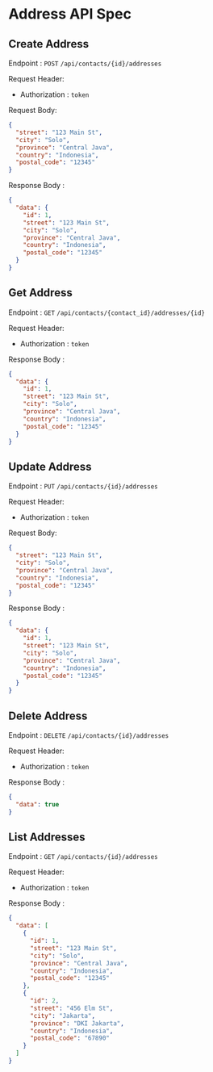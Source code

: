 # Address API Spec

## Create Address

Endpoint : `POST` `/api/contacts/{id}/addresses`

Request Header:

- Authorization : `token`

Request Body:

```json
{
  "street": "123 Main St",
  "city": "Solo",
  "province": "Central Java",
  "country": "Indonesia",
  "postal_code": "12345"
}
```

Response Body :

```json
{
  "data": {
    "id": 1,
    "street": "123 Main St",
    "city": "Solo",
    "province": "Central Java",
    "country": "Indonesia",
    "postal_code": "12345"
  }
}
```

## Get Address

Endpoint : `GET` `/api/contacts/{contact_id}/addresses/{id}`

Request Header:

- Authorization : `token`

Response Body :

```json
{
  "data": {
    "id": 1,
    "street": "123 Main St",
    "city": "Solo",
    "province": "Central Java",
    "country": "Indonesia",
    "postal_code": "12345"
  }
}
```

## Update Address

Endpoint : `PUT` `/api/contacts/{id}/addresses`

Request Header:

- Authorization : `token`

Request Body:

```json
{
  "street": "123 Main St",
  "city": "Solo",
  "province": "Central Java",
  "country": "Indonesia",
  "postal_code": "12345"
}
```

Response Body :

```json
{
  "data": {
    "id": 1,
    "street": "123 Main St",
    "city": "Solo",
    "province": "Central Java",
    "country": "Indonesia",
    "postal_code": "12345"
  }
}
```

## Delete Address

Endpoint : `DELETE` `/api/contacts/{id}/addresses`

Request Header:

- Authorization : `token`

Response Body :

```json
{
  "data": true
}
```

## List Addresses

Endpoint : `GET` `/api/contacts/{id}/addresses`

Request Header:

- Authorization : `token`

Response Body :

```json
{
  "data": [
    {
      "id": 1,
      "street": "123 Main St",
      "city": "Solo",
      "province": "Central Java",
      "country": "Indonesia",
      "postal_code": "12345"
    },
    {
      "id": 2,
      "street": "456 Elm St",
      "city": "Jakarta",
      "province": "DKI Jakarta",
      "country": "Indonesia",
      "postal_code": "67890"
    }
  ]
}
```
